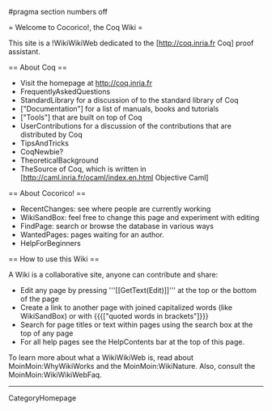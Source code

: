 #pragma section numbers off

= Welcome to Cocorico!, the Coq Wiki =

This site is a !WikiWikiWeb dedicated to the [http://coq.inria.fr Coq] proof assistant.

== About Coq ==
  * Visit the homepage at http://coq.inria.fr
  * FrequentlyAskedQuestions
  * StandardLibrary  for a discussion of to the standard library of Coq 
  * ["Documentation"] for a list of manuals, books and tutorials
  * ["Tools"] that are built on top of Coq
  * UserContributions for a discussion of the contributions that are distributed by Coq
  * TipsAndTricks
  * CoqNewbie? 
  * TheoreticalBackground
  * TheSource of Coq, which is written in [http://caml.inria.fr/ocaml/index.en.html Objective Caml]

== About Cocorico! ==
  * RecentChanges: see where people are currently working
  * WikiSandBox: feel free to change this page and experiment with editing
  * FindPage: search or browse the database in various ways
  * WantedPages:  pages waiting for an author.
  * HelpForBeginners

== How to use this Wiki ==

A Wiki is a collaborative site, anyone can contribute and share:
 * Edit any page by pressing '''[[GetText(Edit)]]''' at the top or the bottom of the page 
 * Create a link to another page with joined capitalized words (like WikiSandBox) or with {{{["quoted words in brackets"]}}}
 * Search for page titles or text within pages using the search box at the top of any page
 * For all help pages see the HelpContents bar at the top of this page.

To learn more about what a WikiWikiWeb is, read about MoinMoin:WhyWikiWorks and the MoinMoin:WikiNature. Also, consult the MoinMoin:WikiWikiWebFaq. 

----
CategoryHomepage
